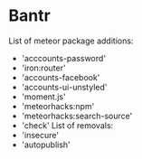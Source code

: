 # Bantr
List of meteor package additions:
 - 'acccounts-password'
 - 'iron:router'
 - 'accounts-facebook'
 - 'accounts-ui-unstyled'
 - 'moment.js'
 - 'meteorhacks:npm'
 - 'meteorhacks:search-source'
 - 'check'
List of removals:
 - 'insecure'
 - 'autopublish'
